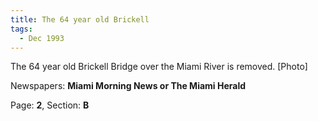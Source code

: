 ```yaml
---  
title: The 64 year old Brickell  
tags:  
  - Dec 1993  
---  
```

  
The 64 year old Brickell Bridge over the Miami River is removed. [Photo]  
  
Newspapers: **Miami Morning News or The Miami Herald**  
  
Page: **2**, Section: **B** 
